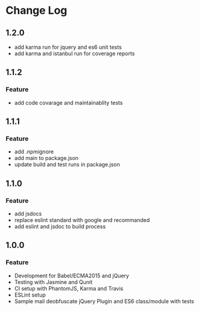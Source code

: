 # Change Log
## 1.2.0
* add karma run for jquery and es6 unit tests
* add karma and istanbul run for coverage reports

## 1.1.2
### Feature
* add code covarage and maintainablity tests

## 1.1.1
### Feature
* add .npmignore
* add main to package.json
* update build and test runs in package.json

## 1.1.0
### Feature
* add jsdocs
* replace eslint standard with google and recommanded
* add eslint and jsdoc to build process

## 1.0.0
### Feature
* Development for Babel/ECMA2015 and jQuery
* Testing with Jasmine and Qunit
* CI setup with PhantomJS, Karma and Travis
* ESLint setup
* Sample mail deobfuscate jQuery Plugin and ES6 class/module with tests
